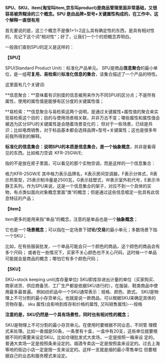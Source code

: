 **SPU、SKU、item(淘宝叫item,京东叫product)是商品管理里面非常基础，又很容易被弄糊涂的三个概念。SPU 是由品牌+型号+关键属性构成的，在工作中，这个解释一直很有用**

首先要说的是，这三个概念不是像1+1=2这么具有确定性的东西，是具有相对性的。先记下这个词“相对性“；好了，让我们一个个的把概念弄明白。

一般我们查到SPU的定义是这样的：

**【SPU】**

SPU(Standard Product Unit)：标准化产品单元。 SPU是商品**信息聚合**的最小单位，是一组**可复用、易检索**的**标准化信息的集合**，该集合描述了一个产品的特性。

这里面有几个关键词:

**信息聚合：**意味着有识别度的信息被用来作为不同SPU的区分点；不是所有属性，使用的属性值是能够有区分度的关键属性值；

**易检索：**信息聚合与易检索这两个说明，是通过关键属性+属性值的聚合来实现易检索这个目的；目的与使用场景相关联，并非万古不变；哪些属性和属性值会被选为区分SPU的关键属性是会随着场景变化的； 但对于一些场景，已经是共识；比如电商销售，对于标品基本都会选择品牌+型号+关键属性；这也是很多年前我所得到的解释。

**标准化的信息集合：**说明SPU的本质是信息集合，是一个**抽象概念**，并非是看得见的东西。比如格力空调 KFR-25GW/E;

指的不是放在房子里面，可以看见的那个实物空调，而是这样的一个信息集合：

格力KFR-25GW/E 其中格力表示品牌名，K表示房间空调器，F表示分体式，R表示热泵型，25表示制冷量是2500瓦，G表示挂壁式，W表示室外机代号，E表示冷静王系列。作为SPU来说，这是一个信息集合的架子，对应不到一个具体的实物，有点类似面向对象概念里面“类“的概念；但是通过这些信息框定一批具有此信息特征的产品；

**【item】**

item更多的是用来指“单品”的概念，注意的是单品也是一个**抽象概念**；

它也是一个**场景概念**；可以指在一定场景下**讨论/交易**的最小单元；多数场景下指一个SKU； 

比如，在有些服装批发，一个单品可能会只一个颜色的商品，这个颜色的商品会有多个尺码； 或者在一些情况下，买家不关心颜色也不关心尺码，这时候一个单品可能就会是商品的概念；哪怕它有多个颜色尺码；

**【SKU】**

SKU=stock keeping unit(库存量单位) SKU即库存进出计量的单位（买家购买、商家进货、供应商备货、工厂生产都是依据SKU进行的），在服装、鞋类商品中使用最多最普遍。 例如纺织品中一个SKU通常表示：规格、颜色、款式。 SKU是物理上不可分割的最小存货单元。也就是说一款商品，可以根据SKU来确定具体的货物存量。 sku 属性(会影响到库存和价格的属性, 又叫销售属性)---规格

**注意的是，SKU仍然是一个具有场景性，同时也有相对性的概念；**

SKU是物理上不可分割的最小存货单元。在使用时要根据不同业态，不同管 理模式来处理。比如一香烟是50条，一条里有十盒，一盒中有20支，这些单位就要根据不同的需要来设定SKU。比如仓储批发式大卖场，一定是按照一箱来设 定的。普通大卖场一定是按照条来设定的。烟酒专卖店一定是按照盒来设定的。过去上海等地的街边小店一定是按一支来设定的。这样一支就是烟的最小零售单位 但要根据自己的业态和服务模式来设定。